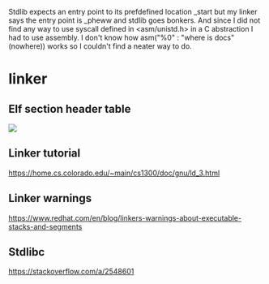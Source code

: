 Stdlib expects an entry point to its prefdefined location _start but my linker says the entry
point is _pheww and stdlib goes bonkers. And since I did not find any way to use syscall
defined in <asm/unistd.h> in a C abstraction I had to use assembly. I don't know how
asm("%0" : "where is docs"(nowhere)) works so I couldn't find a neater way to do.

# linker
## Elf section header table
![](https://upload.wikimedia.org/wikipedia/commons/7/77/Elf-layout--en.svg)
## Linker tutorial
https://home.cs.colorado.edu/~main/cs1300/doc/gnu/ld_3.html
## Linker warnings
https://www.redhat.com/en/blog/linkers-warnings-about-executable-stacks-and-segments
## Stdlibc
https://stackoverflow.com/a/2548601